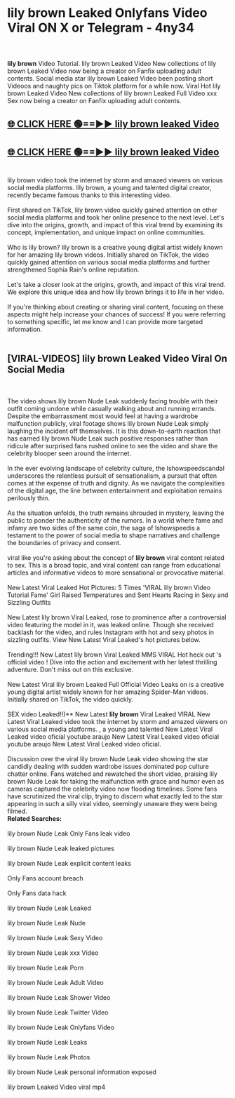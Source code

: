<h1> lily brown Leaked Onlyfans Video Viral ON X or Telegram - 4ny34 </h1>

# 
<br>
<strong>lily brown</strong> Video Tutorial. lily brown Leaked Video New collections of  lily brown Leaked Video now being a creator on Fanfix uploading adult contents. Social media star lily brown Leaked Video been posting short Videoos and naughty pics on Tiktok platform for a while now. Viral Hot lily brown Leaked Video New collections of lily brown Leaked Full Video xxx Sex now being a creator on Fanfix uploading adult contents.
<br>

## [🌐 CLICK HERE 🟢==►► lily brown leaked Video ](https://onlyclips.site?title=lily_brown&ref=git)


## [🌐 CLICK HERE 🟢==►► lily brown leaked Video ](https://onlyclips.site?title=lily_brown&ref=git)

<br>
lily brown video took the internet by storm and amazed viewers on various social media platforms. lily brown, a young and talented digital creator, recently became famous thanks to this interesting video.
<br><br>
First shared on TikTok, lily brown video quickly gained attention on other social media platforms and took her online presence to the next level. Let's dive into the origins, growth, and impact of this viral trend by examining its concept, implementation, and unique impact on online communities.
<br><br>
Who is lily brown? lily brown is a creative young digital artist widely known for her amazing lily brown videos. Initially shared on TikTok, the video quickly gained attention on various social media platforms and further strengthened Sophia Rain's online reputation.
<br><br>
Let's take a closer look at the origins, growth, and impact of this viral trend. We explore this unique idea and how lily brown brings it to life in her video.
<br><br>
If you're thinking about creating or sharing viral content, focusing on these aspects might help increase your chances of success! If you were referring to something specific, let me know and I can provide more targeted information.
<br><br>
<h2>[VIRAL-VIDEOS] lily brown Leaked Video Viral On Social Media</h2>
<br><br>
The video shows lily brown Nude Leak suddenly facing trouble with their outfit coming undone while casually walking about and running errands. Despite the embarrassment most would feel at having a wardrobe malfunction publicly, viral footage shows lily brown Nude Leak simply laughing the incident off themselves. It is this down-to-earth reaction that has earned lily brown Nude Leak such positive responses rather than ridicule after surprised fans rushed online to see the video and share the celebrity blooper seen around the internet.
<br><br>
In the ever evolving landscape of celebrity culture, the Ishowspeedscandal underscores the relentless pursuit of sensationalism, a pursuit that often comes at the expense of truth and dignity. As we navigate the complexities of the digital age, the line between entertainment and exploitation remains perilously thin.
<br><br>
As the situation unfolds, the truth remains shrouded in mystery, leaving the public to ponder the authenticity of the rumors. In a world where fame and infamy are two sides of the same coin, the saga of Ishowspeedis a testament to the power of social media to shape narratives and challenge the boundaries of privacy and consent.
<br><br>
viral like you're asking about the concept of <strong>lily brown</strong> viral content related to sex. This is a broad topic, and viral content can range from educational articles and informative videos to more sensational or provocative material.
<br><br>
New Latest Viral Leaked Hot Pictures: 5 Times 'VIRAL lily brown Video Tutorial Fame' Girl Raised Temperatures and Sent Hearts Racing in Sexy and Sizzling Outfits
<br><br>
New Latest lily brown Viral Leaked, rose to prominence after a controversial video featuring the model in it, was leaked online. Though she received backlash for the video, and rules Instagram with hot and sexy photos in sizzling outfits. View New Latest Viral Leaked's hot pictures below.
<br><br>
Trending!!! New Latest lily brown Viral Leaked MMS VIRAL Hot heck out 's official video ! Dive into the action and excitement with her latest thrilling adventure. Don't miss out on this exclusive.
<br><br>
New Latest Viral lily brown Leaked Full Official Video Leaks on  is a creative young digital artist widely known for her amazing Spider-Man videos. Initially shared on TikTok, the video quickly.
<br><br>
SEX video Leaked!!)** New Latest <strong>lily brown</strong> Viral Leaked VIRAL New Latest Viral Leaked video took the internet by storm and amazed viewers on various social media platforms. , a young and talented New Latest Viral Leaked video oficial youtube araujo New Latest Viral Leaked video oficial youtube araujo New Latest Viral Leaked video oficial.
<br><br>
Discussion over the viral lily brown Nude Leak video showing the star candidly dealing with sudden wardrobe issues dominated pop culture chatter online. Fans watched and rewatched the short video, praising lily brown Nude Leak for taking the malfunction with grace and humor even as cameras captured the celebrity video now flooding timelines. Some fans have scrutinized the viral clip, trying to discern what exactly led to the star appearing in such a silly viral video, seemingly unaware they were being filmed.
<br>
<strong>Related Searches:</strong>
<br><br>
lily brown Nude Leak Only Fans leak video
<br><br>
lily brown Nude Leak leaked pictures
<br><br>
lily brown Nude Leak explicit content leaks
<br><br>
Only Fans account breach
<br><br>
Only Fans data hack
<br><br>
lily brown Nude Leak Leaked
<br><br>
lily brown Nude Leak Nude
<br><br>
lily brown Nude Leak Sexy Video
<br><br>
lily brown Nude Leak xxx Video
<br><br>
lily brown Nude Leak Porn
<br><br>
lily brown Nude Leak Adult Video
<br><br>
lily brown Nude Leak Shower Video
<br><br>
lily brown Nude Leak Twitter Video
<br><br>
lily brown Nude Leak Onlyfans Video
<br><br>
lily brown Nude Leak Leaks
<br><br>
lily brown Nude Leak Photos
<br><br>
lily brown Nude Leak personal information exposed
<br><br>
lily brown Leaked Video viral mp4